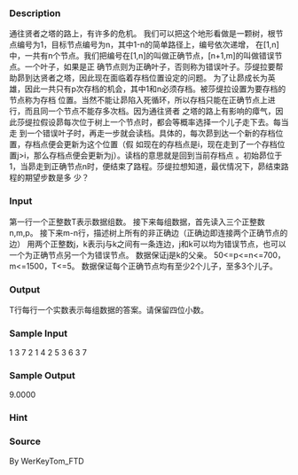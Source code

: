 
### Description
通往贤者之塔的路上，有许多的危机。
我们可以把这个地形看做是一颗树，根节点编号为1，目标节点编号为n，其中1-n的简单路径上，编号依次递增，
在[1,n]中，一共有n个节点。我们把编号在[1,n]的叫做正确节点，[n+1,m]的叫做错误节点。一个叶子，如果是正
确节点则为正确叶子，否则称为错误叶子。莎缇拉要帮助昴到达贤者之塔，因此现在面临着存档位置设定的问题。
为了让昴成长为英雄，因此一共只有p次存档的机会，其中1和n必须存档。被莎缇拉设置为要存档的节点称为存档
位置。当然不能让昴陷入死循环，所以存档只能在正确节点上进行，而且同一个节点不能存多次档。因为通往贤者
之塔的路上有影响的瘴气，因此莎缇拉假设昴每次位于树上一个节点时，都会等概率选择一个儿子走下去。每当走
到一个错误叶子时，再走一步就会读档。具体的，每次昴到达一个新的存档位置，存档点便会更新为这个位置（假
如现在的存档点是i，现在走到了一个存档位置j>i，那么存档点便会更新为j）。读档的意思就是回到当前存档点
。初始昴位于1，当昴走到正确节点n时，便结束了路程。莎缇拉想知道，最优情况下，昴结束路程的期望步数是多
少？

### Input
第一行一个正整数T表示数据组数。
接下来每组数据，首先读入三个正整数n,m,p。
接下来m-n行，描述树上所有的非正确边（正确边即连接两个正确节点的边）
用两个正整数j，k表示j与k之间有一条连边，j和k可以均为错误节点，也可以一个为正确节点另一个为错误节点。
数据保证j是k的父亲。
50<=p<=n<=700，m<=1500，T<=5。
数据保证每个正确节点均有至少2个儿子，至多3个儿子。

### Output
T行每行一个实数表示每组数据的答案。请保留四位小数。

### Sample Input
1
3 7 2
1 4
2 5
3 6
3 7
### Sample Output
9.0000
### Hint

### Source
By WerKeyTom_FTD